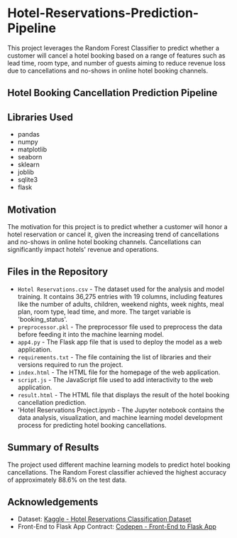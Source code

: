 # Hotel-Reservations-Prediction-Pipeline
This project leverages the Random Forest Classifier to predict whether a customer will cancel a hotel booking based on a range of features such as lead time, room type, and number of guests aiming to reduce revenue loss due to cancellations and no-shows in online hotel booking channels.

## Hotel Booking Cancellation Prediction Pipeline

## Libraries Used
- pandas
- numpy
- matplotlib
- seaborn
- sklearn
- joblib
- sqlite3
- flask

## Motivation
The motivation for this project is to predict whether a customer will honor a hotel reservation or cancel it, given the increasing trend of cancellations and no-shows in online hotel booking channels. Cancellations can significantly impact hotels' revenue and operations.

## Files in the Repository
- `Hotel Reservations.csv` - The dataset used for the analysis and model training. It contains 36,275 entries with 19 columns, including features like the number of adults, children, weekend nights, week nights, meal plan, room type, lead time, and more. The target variable is 'booking_status'.
- `preprocessor.pkl` - The preprocessor file used to preprocess the data before feeding it into the machine learning model.
- `app4.py` - The Flask app file that is used to deploy the model as a web application.
- `requirements.txt` - The file containing the list of libraries and their versions required to run the project.
- `index.html` - The HTML file for the homepage of the web application.
- `script.js` - The JavaScript file used to add interactivity to the web application.
- `result.html` - The HTML file that displays the result of the hotel booking cancellation prediction.
- 'Hotel Reservations Project.ipynb - The Jupyter notebook contains the data analysis, visualization, and machine learning model development process for predicting hotel booking cancellations.
## Summary of Results
The project used different machine learning models to predict hotel booking cancellations. The Random Forest classifier achieved the highest accuracy of approximately 88.6% on the test data.

## Acknowledgements
- Dataset: [Kaggle - Hotel Reservations Classification Dataset](https://www.kaggle.com/datasets/ahsan81/hotel-reservations-classification-dataset/)
- Front-End to Flask App Contract: [Codepen - Front-End to Flask App](https://codepen.io/jaycbrf/pen/NWYjYr)
